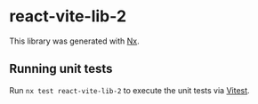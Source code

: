 # react-vite-lib-2

This library was generated with [Nx](https://nx.dev).

## Running unit tests

Run `nx test react-vite-lib-2` to execute the unit tests via [Vitest](https://vitest.dev/).
